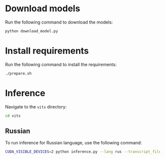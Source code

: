 # Download models
Run the following command to download the models:
```bash
python download_model.py
```

# Install requirements
Run the following command to install the requirements:
```bash
./prepare.sh
```

# Inference
Navigate to the `vits` directory:
```bash
cd vits
```

## Russian
To run inference for Russian language, use the following command:
```bash
CUDA_VISIBLE_DEVICES=2 python inference.py --lang rus --transcript_file ../transcripts_ru.txt --output_dir ../out_ru
```